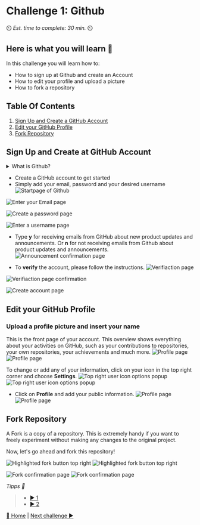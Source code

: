 # Challenge 1: Github

⏲️ _Est. time to complete: 30 min._ ⏲️

## Here is what you will learn 🎯

In this challenge you will learn how to:

- How to sign up at Github and create an Account
- How to edit your profile and upload a picture
- How to fork a repository

## Table Of Contents

1. [Sign Up and Create a GitHub Account](#SignUpandCreateatGithubAccount)
2. [Edit your GitHub Profile](#EditGithubProfile)
3. [Fork Repository](#ForkRepository)

## Sign Up and Create at GitHub Account

<details>
<summary>What is Github?</summary>
<br>

Github is actually two things: **Git** and **Hub**.

**Git** is a version control software. It allows developers to work on a specific project at the same time by tracking the changes. If something goes wrong, you can easily undo the changes with Git.
**Hub** is nothing special in itself, but it represents the "social network" of developers built on top of Git. While Github does not own the Git software, it has created a platform that makes it easy to access and collaborate with Git. The groundbreaking feature of Github is that it makes it super easy to share/show your code with the world or just store it. You no longer have to worry about where you store your code. Companies have Github accounts for the same reason. Github provides an easy way to store your code online with built-in version control.
</details>

- Create a GitHub account to get started
- Simply add your email, password and your desired username<br>
![Startpage of Github](./images/dark/GithubSignUp.png)

![Enter your Email page](./images/dark/EnterEmail.png)

![Create a password page](./images/dark/EnterPassword.png)

![Enter a username page](./images/dark/EnterUserName.png)

- Type **y** for receiving emails from GitHub about new product updates and announcements. Or **n** for not receiving emails from Github about product updates and announcements.
![Announcement confirmation page](./images/dark/NoAnnouncements.png)

- To **verify** the account, please follow the instructions.
![Verifiaction page](./images/dark/Verification.png)

![Verifiaction page confirmation](./images/dark/VerifyYourAccount.png)

![Create account page](./images/dark/CreateAnAccount.png)

## Edit your GitHub Profile

### Upload a profile picture and insert your name

This is the front page of your account. This overview shows everything about your activities on GitHub, such as your contributions to repositories, your own repositories, your achievements and much more.
![Profile page](./images/dark/AccountFrontpage.png#gh-dark-mode-only)
![Profile page](./images/light/AccountFrontpage.png#gh-light-mode-only)

To change or add any of your information, click on your icon in the top right corner and choose **Settings**.
![Top right user icon options popup](./images/dark/Settings.png#gh-dark-mode-only)
![Top right user icon options popup](./images/light/Settings.png#gh-light-mode-only)

- Click on **Profile** and add your public information.
![Profile page](./images/dark/EditProfile.gif#gh-dark-mode-only)
![Profile page](./images/light/EditProfile.gif#gh-light-mode-only)

## Fork Repository

A Fork is a copy of a repository. This is extremely handy if you want to freely experiment without making any changes to the original project.

Now, let's go ahead and fork this repository!

![Highlighted fork button top right](./images/dark/ForkTheRepository.png#gh-dark-mode-only)
![Highlighted fork button top right](./images/light/ForkTheRepository.png#gh-light-mode-only)

![Fork confirmation page](./images/dark/Forked.png#gh-dark-mode-only)
![Fork confirmation page](./images/light/Forked.png#gh-light-mode-only)

_Tipps 📝_
  > - [▶ 1](./WorkInProgress)
  > - [▶ 2](./WorkInProgress)

[🔼 Home](../../README.md) | [Next challenge ▶](../Application/README.md)
